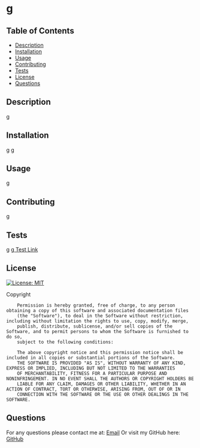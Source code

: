 
# g

## Table of Contents
- [Description](#Description)
- [Installation](#Installation)
- [Usage](#Usage)
- [Contributing](#Contributing)
- [Tests](#Tests)
- [License](#License)
- [Questions](#Questions)

## Description
    
g

## Installation

g
[g](g)

## Usage

g

## Contributing

g

## Tests

g
[g Test Link](g)

## License

[![License: MIT](https://img.shields.io/badge/License-MIT-blue.svg)](https://opensource.org/licenses/MIT)
    
Copyright <YEAR> <g>

        Permission is hereby granted, free of charge, to any person obtaining a copy of this software and associated documentation files 
        (the "Software"), to deal in the Software without restriction, including without limitation the rights to use, copy, modify, merge, 
        publish, distribute, sublicense, and/or sell copies of the Software, and to permit persons to whom the Software is furnished to do so, 
        subject to the following conditions:
        
        The above copyright notice and this permission notice shall be included in all copies or substantial portions of the Software.
        THE SOFTWARE IS PROVIDED "AS IS", WITHOUT WARRANTY OF ANY KIND, EXPRESS OR IMPLIED, INCLUDING BUT NOT LIMITED TO THE WARRANTIES
        OF MERCHANTABILITY, FITNESS FOR A PARTICULAR PURPOSE AND NONINFRINGEMENT. IN NO EVENT SHALL THE AUTHORS OR COPYRIGHT HOLDERS BE 
        LIABLE FOR ANY CLAIM, DAMAGES OR OTHER LIABILITY, WHETHER IN AN ACTION OF CONTRACT, TORT OR OTHERWISE, ARISING FROM, OUT OF OR IN 
        CONNECTION WITH THE SOFTWARE OR THE USE OR OTHER DEALINGS IN THE SOFTWARE.
        
        
    
## Questions
        
For any questions please contact me at: [Email](mailto:g)
Or visit my GitHub here: [GitHub](https://github.com/g)
        